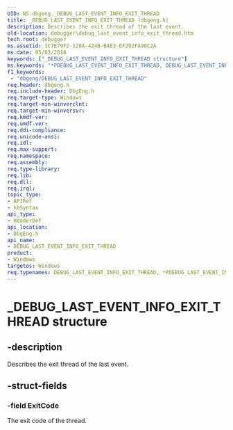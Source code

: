 ```yaml
---
UID: NS:dbgeng._DEBUG_LAST_EVENT_INFO_EXIT_THREAD
title: _DEBUG_LAST_EVENT_INFO_EXIT_THREAD (dbgeng.h)
description: Describes the exit thread of the last event.
old-location: debugger\debug_last_event_info_exit_thread.htm
tech.root: debugger
ms.assetid: 1C7E79F2-120A-424B-B4E3-EF202FA90C2A
ms.date: 05/03/2018
keywords: ["_DEBUG_LAST_EVENT_INFO_EXIT_THREAD structure"]
ms.keywords: "*PDEBUG_LAST_EVENT_INFO_EXIT_THREAD, DEBUG_LAST_EVENT_INFO_EXIT_THREAD, DEBUG_LAST_EVENT_INFO_EXIT_THREAD structure [Windows Debugging], PDEBUG_LAST_EVENT_INFO_EXIT_THREAD, PDEBUG_LAST_EVENT_INFO_EXIT_THREAD structure pointer [Windows Debugging], _DEBUG_LAST_EVENT_INFO_EXIT_THREAD, dbgeng/DEBUG_LAST_EVENT_INFO_EXIT_THREAD, dbgeng/PDEBUG_LAST_EVENT_INFO_EXIT_THREAD, debugger.debug_last_event_info_exit_thread"
f1_keywords:
 - "dbgeng/DEBUG_LAST_EVENT_INFO_EXIT_THREAD"
req.header: dbgeng.h
req.include-header: DbgEng.h
req.target-type: Windows
req.target-min-winverclnt: 
req.target-min-winversvr: 
req.kmdf-ver: 
req.umdf-ver: 
req.ddi-compliance: 
req.unicode-ansi: 
req.idl: 
req.max-support: 
req.namespace: 
req.assembly: 
req.type-library: 
req.lib: 
req.dll: 
req.irql: 
topic_type:
- APIRef
- kbSyntax
api_type:
- HeaderDef
api_location:
- DbgEng.h
api_name:
- DEBUG_LAST_EVENT_INFO_EXIT_THREAD
product:
- Windows
targetos: Windows
req.typenames: DEBUG_LAST_EVENT_INFO_EXIT_THREAD, *PDEBUG_LAST_EVENT_INFO_EXIT_THREAD
---
```


# _DEBUG_LAST_EVENT_INFO_EXIT_THREAD structure


## -description


Describes the exit thread of the last event.


## -struct-fields




### -field ExitCode

The exit code of the thread.


